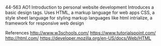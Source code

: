 44-563 AO1 Introduction to personal website development
Introduces a basic design tags.
Uses
HTML, a markup language for web apps
CSS, a style sheet language for styling markup languages like html
intrialize, a framework for responsive web design

References
http://www.w3schools.com/
https://www.tutorialspoint.com/
http://html.com/
https://developer.mozilla.org/en-US/docs/Web/HTML